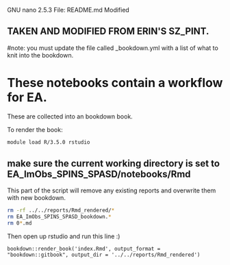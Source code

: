 GNU nano 2.5.3                                              File: README.md                                                                                         Modified  


## TAKEN AND MODIFIED FROM ERIN'S SZ_PINT.

#note: you must update the file called  _bookdown.yml with a list of what to knit into the bookdown.

# These notebooks contain a workflow for EA.

These are collected into an bookdown book.

To render the book:

```sh
module load R/3.5.0 rstudio
```

## make sure the current working directory is set to EA_ImObs_SPINS_SPASD/notebooks/Rmd
This part of the script will remove any existing reports and overwrite them with new bookdown.

```sh
rm -rf ../../reports/Rmd_rendered/*
rm EA_ImObs_SPINS_SPASD_bookdown.*
rm 0*.md
```
Then open up rstudio and run this line :)
```{r}
bookdown::render_book('index.Rmd', output_format = "bookdown::gitbook", output_dir = '../../reports/Rmd_rendered')
```
